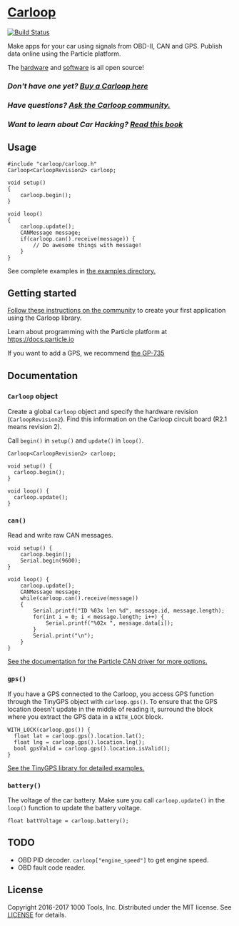 # [Carloop](https://www.carloop.io)
[![Build Status](https://travis-ci.org/carloop/carloop-library.svg?branch=master)](https://travis-ci.org/carloop/carloop-library)

Make apps for your car using signals from OBD-II, CAN and GPS. Publish data online using the Particle platform.

The [hardware](https://github.com/carloop/hardware) and [software](https://github.com/carloop/carloop-library) is all open source!

### _Don't have one yet? [Buy a Carloop here](https://store.carloop.io)_
### _Have questions? [Ask the Carloop community.](https://community.carloop.io)_
### _Want to learn about Car Hacking? [Read this book](https://store.carloop.io/products/car-hackers-handbook)_

## Usage

```
#include "carloop/carloop.h"
Carloop<CarloopRevision2> carloop;

void setup()
{
    carloop.begin();
}

void loop()
{
    carloop.update();
    CANMessage message;
    if(carloop.can().receive(message)) {
        // Do awesome things with message!
    }
}
```

See complete examples in [the examples directory.](/examples)

## Getting started

[Follow these instructions on the community](https://community.carloop.io/t/carloop-demo-program/18) to create your first application using the Carloop library.

Learn about programming with the Particle platform at <https://docs.particle.io>

If you want to add a GPS, we recommend [the GP-735](https://store.carloop.io/products/carloop-gps-with-cable)

## Documentation

### `Carloop` object

Create a global `Carloop` object and specify the hardware revision (`CarloopRevision2`). Find this information on the Carloop circuit board (R2.1 means revision 2).

Call `begin()` in `setup()` and `update()` in `loop()`.

```
Carloop<CarloopRevision2> carloop;

void setup() {
  carloop.begin();
}

void loop() {
  carloop.update();
}
```

### `can()`

Read and write raw CAN messages.

```
void setup() {
    carloop.begin();
    Serial.begin(9600);
}

void loop() {
    carloop.update();
    CANMessage message;
    while(carloop.can().receive(message))
    {
        Serial.printf("ID %03x len %d", message.id, message.length);
        for(int i = 0; i < message.length; i++) {
            Serial.printf("%02x ", message.data[i]);
        }
        Serial.print("\n");
    }
}
```

[See the documentation for the Particle CAN driver for more options.](https://docs.particle.io/reference/firmware/photon/#can-canbus-)

### `gps()`

If you have a GPS connected to the Carloop, you access GPS function through the TinyGPS object with `carloop.gps()`. To ensure that the GPS location doesn't update in the middle of reading it, surround the block where you extract the GPS data in a `WITH_LOCK` block.

```
WITH_LOCK(carloop.gps()) {
  float lat = carloop.gps().location.lat();
  float lng = carloop.gps().location.lng();
  bool gpsValid = carloop.gps().location.isValid();
}
```

[See the TinyGPS library for detailed examples.](https://github.com/codegardenllc/tiny_gps_plus)

### `battery()`

The voltage of the car battery. Make sure you call `carloop.update()` in the `loop()` function to update the battery voltage.

```
float battVoltage = carloop.battery();
```

## TODO

- OBD PID decoder. `carloop["engine_speed"]` to get engine speed.
- OBD fault code reader.

## License

Copyright 2016-2017 1000 Tools, Inc. Distributed under the MIT license. See [LICENSE](/license) for details.

